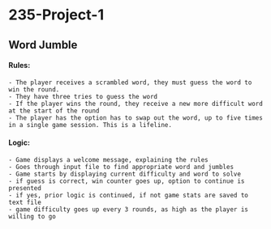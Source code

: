 # 235-Project-1
## Word Jumble

#### Rules: 
    - The player receives a scrambled word, they must guess the word to win the round.
    - They have three tries to guess the word
    - If the player wins the round, they receive a new more difficult word at the start of the round
    - The player has the option has to swap out the word, up to five times in a single game session. This is a lifeline.

#### Logic: 
    - Game displays a welcome message, explaining the rules
    - Goes through input file to find appropriate word and jumbles
    - Game starts by displaying current difficulty and word to solve
    - if guess is correct, win counter goes up, option to continue is presented
    - if yes, prior logic is continued, if not game stats are saved to text file
    - game difficulty goes up every 3 rounds, as high as the player is willing to go
